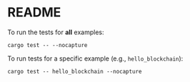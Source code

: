 # README

To run the tests for **all** examples:

```
cargo test -- --nocapture
```

To run tests for a specific example (e.g., `hello_blockchain`):

```
cargo test -- hello_blockchain --nocapture
```
